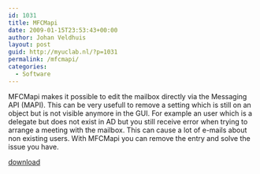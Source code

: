 ```yaml
---
id: 1031
title: MFCMapi
date: 2009-01-15T23:53:43+00:00
author: Johan Veldhuis
layout: post
guid: http://myuclab.nl/?p=1031
permalink: /mfcmapi/
categories:
  - Software
---
```

MFCMapi makes it possible to edit the mailbox directly via the Messaging API (MAPI). This can be very usefull to remove a setting which is still on an object but is not visible anymore in the GUI. For example an user which is a delegate but does not exist in AD but you still receive error when trying to arrange a meeting with the mailbox. This can cause a lot of e-mails about non existing users. With MFCMapi you can remove the entry and solve the issue you have.

<a href="http://www.microsoft.com/downloads/details.aspx?FamilyID=55fdffd7-1878-4637-9808-1e21abb3ae37&displaylang=en" target="_blank">download</a>